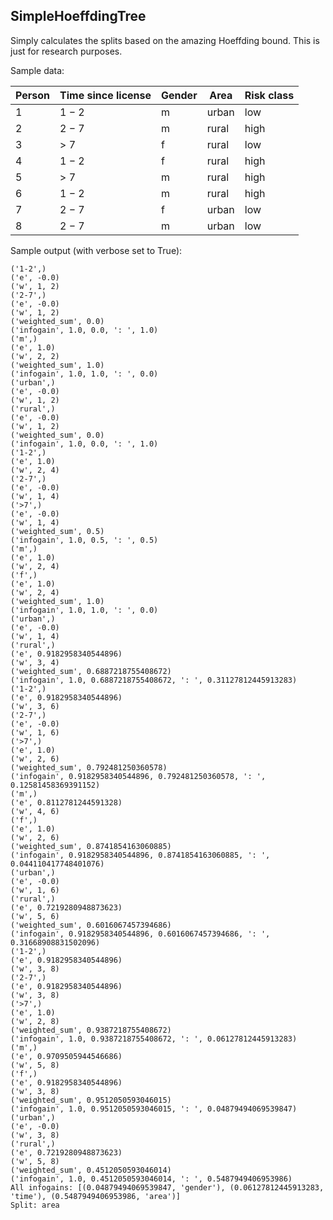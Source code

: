 ## SimpleHoeffdingTree

Simply calculates the splits based on the amazing Hoeffding bound.
This is just for research purposes.

Sample data:

| Person | Time since license | Gender | Area | Risk class |
| ------ | ------------------ | ------ | ---- | ---------- |
| 1|1 − 2|m|urban|low |
| 2|2 − 7|m|rural|high |
| 3|> 7  |f|rural|low |
| 4|1 − 2|f|rural|high |
| 5|> 7  |m|rural|high |
| 6|1 − 2|m|rural|high |
| 7|2 − 7|f|urban|low |
| 8|2 − 7|m|urban|low |



Sample output (with verbose set to True):

```
('1-2',)
('e', -0.0)
('w', 1, 2)
('2-7',)
('e', -0.0)
('w', 1, 2)
('weighted_sum', 0.0)
('infogain', 1.0, 0.0, ': ', 1.0)
('m',)
('e', 1.0)
('w', 2, 2)
('weighted_sum', 1.0)
('infogain', 1.0, 1.0, ': ', 0.0)
('urban',)
('e', -0.0)
('w', 1, 2)
('rural',)
('e', -0.0)
('w', 1, 2)
('weighted_sum', 0.0)
('infogain', 1.0, 0.0, ': ', 1.0)
('1-2',)
('e', 1.0)
('w', 2, 4)
('2-7',)
('e', -0.0)
('w', 1, 4)
('>7',)
('e', -0.0)
('w', 1, 4)
('weighted_sum', 0.5)
('infogain', 1.0, 0.5, ': ', 0.5)
('m',)
('e', 1.0)
('w', 2, 4)
('f',)
('e', 1.0)
('w', 2, 4)
('weighted_sum', 1.0)
('infogain', 1.0, 1.0, ': ', 0.0)
('urban',)
('e', -0.0)
('w', 1, 4)
('rural',)
('e', 0.9182958340544896)
('w', 3, 4)
('weighted_sum', 0.6887218755408672)
('infogain', 1.0, 0.6887218755408672, ': ', 0.31127812445913283)
('1-2',)
('e', 0.9182958340544896)
('w', 3, 6)
('2-7',)
('e', -0.0)
('w', 1, 6)
('>7',)
('e', 1.0)
('w', 2, 6)
('weighted_sum', 0.792481250360578)
('infogain', 0.9182958340544896, 0.792481250360578, ': ', 0.12581458369391152)
('m',)
('e', 0.8112781244591328)
('w', 4, 6)
('f',)
('e', 1.0)
('w', 2, 6)
('weighted_sum', 0.8741854163060885)
('infogain', 0.9182958340544896, 0.8741854163060885, ': ', 0.044110417748401076)
('urban',)
('e', -0.0)
('w', 1, 6)
('rural',)
('e', 0.7219280948873623)
('w', 5, 6)
('weighted_sum', 0.6016067457394686)
('infogain', 0.9182958340544896, 0.6016067457394686, ': ', 0.31668908831502096)
('1-2',)
('e', 0.9182958340544896)
('w', 3, 8)
('2-7',)
('e', 0.9182958340544896)
('w', 3, 8)
('>7',)
('e', 1.0)
('w', 2, 8)
('weighted_sum', 0.9387218755408672)
('infogain', 1.0, 0.9387218755408672, ': ', 0.06127812445913283)
('m',)
('e', 0.9709505944546686)
('w', 5, 8)
('f',)
('e', 0.9182958340544896)
('w', 3, 8)
('weighted_sum', 0.9512050593046015)
('infogain', 1.0, 0.9512050593046015, ': ', 0.04879494069539847)
('urban',)
('e', -0.0)
('w', 3, 8)
('rural',)
('e', 0.7219280948873623)
('w', 5, 8)
('weighted_sum', 0.4512050593046014)
('infogain', 1.0, 0.4512050593046014, ': ', 0.5487949406953986)
All infogains: [(0.04879494069539847, 'gender'), (0.06127812445913283, 'time'), (0.5487949406953986, 'area')]
Split: area
```

